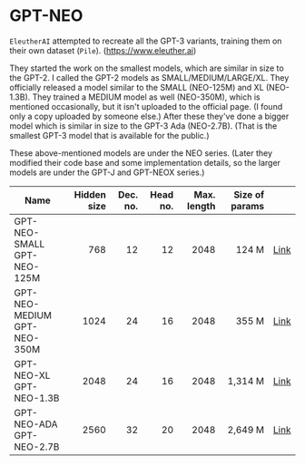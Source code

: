 # GPT-NEO #

`EleutherAI` attempted to recreate all the GPT-3 variants, training them on their own dataset (`Pile`). (https://www.eleuther.ai)

They started the work on the smallest models, which are similar in size to the GPT-2.
I called the GPT-2 models as SMALL/MEDIUM/LARGE/XL. They officially released a model similar to the SMALL (NEO-125M) and XL (NEO-1.3B).
They trained a MEDIUM model as well (NEO-350M), which is mentioned occasionally, but it isn't uploaded to the official page. (I found only a copy uploaded by someone else.)
After these they've done a bigger model which is similar in size to the GPT-3 Ada (NEO-2.7B). (That is the smallest GPT-3 model that is available for the public.)

These above-mentioned models are under the NEO series.
(Later they modified their code base and some implementation details, so the larger models are under the GPT-J and GPT-NEOX series.)

| Name                               | Hidden size | Dec. no. | Head no. | Max. length | Size of params |                                                        |
|------------------------------------|------------:|---------:|---------:|------------:|---------------:|--------------------------------------------------------|
| GPT-NEO-SMALL <br /> GPT-NEO-125M  |         768 |       12 |       12 |        2048 |          124 M | [Link](https://huggingface.co/EleutherAI/gpt-neo-125M) |
| GPT-NEO-MEDIUM <br /> GPT-NEO-350M |        1024 |       24 |       16 |        2048 |          355 M | [Link](https://huggingface.co/xhyi/PT_GPTNEO350_ATG)   |
| GPT-NEO-XL <br /> GPT-NEO-1.3B     |        2048 |       24 |       16 |        2048 |        1,314 M | [Link](https://huggingface.co/EleutherAI/gpt-neo-1.3B) |
| GPT-NEO-ADA <br /> GPT-NEO-2.7B    |        2560 |       32 |       20 |        2048 |        2,649 M | [Link](https://huggingface.co/EleutherAI/gpt-neo-2.7B) |
